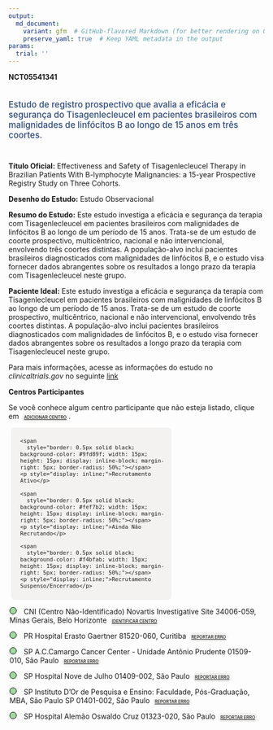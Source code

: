 ```yaml
---
output: 
  md_document:
    variant: gfm  # GitHub-flavored Markdown (for better rendering on GitHub)
    preserve_yaml: true  # Keep YAML metadata in the output
params:
  trial: ''
---
```


**NCT05541341**

<div style="padding: 5px 5px 5px 0px; font-size: 1.20em; font-weight: 500; color: #2E4A7F; text-align: left; margin-bottom: 20px">

Estudo de registro prospectivo que avalia a eficácia e segurança do
Tisagenlecleucel em pacientes brasileiros com malignidades de linfócitos
B ao longo de 15 anos em três coortes.

</div>

**Título Oficial:** Effectiveness and Safety of Tisagenlecleucel Therapy
in Brazilian Patients With B-lymphocyte Malignancies: a 15-year
Prospective Registry Study on Three Cohorts.

**Desenho do Estudo:** Estudo Observacional

**Resumo do Estudo:** Este estudo investiga a eficácia e segurança da
terapia com Tisagenlecleucel em pacientes brasileiros com malignidades
de linfócitos B ao longo de um período de 15 anos. Trata-se de um estudo
de coorte prospectivo, multicêntrico, nacional e não intervencional,
envolvendo três coortes distintas. A população-alvo inclui pacientes
brasileiros diagnosticados com malignidades de linfócitos B, e o estudo
visa fornecer dados abrangentes sobre os resultados a longo prazo da
terapia com Tisagenlecleucel neste grupo.

**Paciente Ideal:** Este estudo investiga a eficácia e segurança da
terapia com Tisagenlecleucel em pacientes brasileiros com malignidades
de linfócitos B ao longo de um período de 15 anos. Trata-se de um estudo
de coorte prospectivo, multicêntrico, nacional e não intervencional,
envolvendo três coortes distintas. A população-alvo inclui pacientes
brasileiros diagnosticados com malignidades de linfócitos B, e o estudo
visa fornecer dados abrangentes sobre os resultados a longo prazo da
terapia com Tisagenlecleucel neste grupo.

Para mais informações, acesse as informações do estudo no
*clinicaltrials.gov* no seguinte
[link](https://clinicaltrials.gov/ct2/show/NCT05541341)

**Centros Participantes**

Se você conhece algum centro participante que não esteja listado, clique
em
<span style="color: #2E4A7F; margin-left: 2px; padding: 4px; background-color: #f3f2f1; border-radius: 8px; font-weight: 500; font-size: 0.6em"><a
href="https://flazar.shinyapps.io/formsapp?study_nct_id=NCT05541341&amp;location_id=N%2FA&amp;location_full_name=N%2FA&amp;form_type=Adicionar%20Centro"
target="_blank">ADICIONAR CENTRO</a></span>.

<div style="margin-bottom: 8px; margin-left: 5px; padding: 8px; max-width: 300px; background-color: #f3f2f1; border-radius: 8px; font-size: 0.9em">

<div style="margin-left: 10px;">

    <span 
      style="border: 0.5px solid black; background-color: #9fd89f; width: 15px; height: 15px; display: inline-block; margin-right: 5px; border-radius: 50%;"></span>
    <p style="display: inline;">Recrutamento Ativo</p>

</div>

<div style="margin-left: 10px;">

    <span 
      style="border: 0.5px solid black; background-color: #fef7b2; width: 15px; height: 15px; display: inline-block; margin-right: 5px; border-radius: 50%;"></span>
    <p style="display: inline;">Ainda Não Recrutando</p>

</div>

<div style="margin-left: 10px;">

    <span 
      style="border: 0.5px solid black; background-color: #f4bfab; width: 15px; height: 15px; display: inline-block; margin-right: 5px; border-radius: 50%;"></span>
    <p style="display: inline;">Recrutamento Suspenso/Encerrado</p>

</div>

</div>

<div style="margin: 2px;">

<span style="border: 0.5px solid black; display: inline-block; width: 12px; height: 12px; border-radius: 50%; margin-right: 10px; padding-bottom: 0px; background-color: #9fd89f;"></span>
CNI (Centro Não-Identificado) Novartis Investigative Site 34006-059,
Minas Gerais, Belo Horizonte
<span style="color: #2E4A7F; margin-left: 2px; padding: 4px; background-color: #f3f2f1; border-radius: 8px; font-weight: 500; font-size: 0.6em"><a
href="https://flazar.shinyapps.io/formsapp?study_nct_id=NCT05541341&amp;location_id=NOVARTISINVESTIGATIVESITEMINASGERAISBELOHORIZONTE34006059BRAZIL&amp;location_full_name=%28Centro%20N%C3%A3o-Identificado%29%2C%20Novartis%20Investigative%20Site%2034006-059%2C%20Minas%20Gerais%2C%20Belo%20Horizonte&amp;form_type=Identificar%20Centro"
target="_blank">IDENTIFICAR CENTRO</a></span>

</div>

<div style="margin: 2px;">

<span style="border: 0.5px solid black; display: inline-block; width: 12px; height: 12px; border-radius: 50%; margin-right: 10px; padding-bottom: 0px; background-color: #9fd89f;"></span>
PR Hospital Erasto Gaertner 81520-060, Curitiba
<span style="color: #2E4A7F; margin-left: 2px; padding: 4px; background-color: #f3f2f1; border-radius: 8px; font-weight: 500; font-size: 0.6em"><a
href="https://flazar.shinyapps.io/formsapp?study_nct_id=NCT05541341&amp;location_id=NOVARTISINVESTIGATIVESITECURITIBAPR81520060BRAZIL&amp;location_full_name=Hospital%20Erasto%20Gaertner%2C%2081520-060%2C%20Curitiba&amp;form_type=Reportar%20Erro"
target="_blank">REPORTAR ERRO</a></span>

</div>

<div style="margin: 2px;">

<span style="border: 0.5px solid black; display: inline-block; width: 12px; height: 12px; border-radius: 50%; margin-right: 10px; padding-bottom: 0px; background-color: #9fd89f;"></span>
SP A.C.Camargo Cancer Center - Unidade Antônio Prudente 01509-010, São
Paulo
<span style="color: #2E4A7F; margin-left: 2px; padding: 4px; background-color: #f3f2f1; border-radius: 8px; font-weight: 500; font-size: 0.6em"><a
href="https://flazar.shinyapps.io/formsapp?study_nct_id=NCT05541341&amp;location_id=NOVARTISINVESTIGATIVESITESAOPAULO01509010BRAZIL&amp;location_full_name=A.C.Camargo%20Cancer%20Center%20-%20Unidade%20Ant%C3%B4nio%20Prudente%2C%2001509-010%2C%20S%C3%A3o%20Paulo&amp;form_type=Reportar%20Erro"
target="_blank">REPORTAR ERRO</a></span>

</div>

<div style="margin: 2px;">

<span style="border: 0.5px solid black; display: inline-block; width: 12px; height: 12px; border-radius: 50%; margin-right: 10px; padding-bottom: 0px; background-color: #9fd89f;"></span>
SP Hospital Nove de Julho 01409-002, São Paulo
<span style="color: #2E4A7F; margin-left: 2px; padding: 4px; background-color: #f3f2f1; border-radius: 8px; font-weight: 500; font-size: 0.6em"><a
href="https://flazar.shinyapps.io/formsapp?study_nct_id=NCT05541341&amp;location_id=NOVARTISINVESTIGATIVESITESAOPAULO01409902BRAZIL&amp;location_full_name=Hospital%20Nove%20de%20Julho%2C%2001409-002%2C%20S%C3%A3o%20Paulo&amp;form_type=Reportar%20Erro"
target="_blank">REPORTAR ERRO</a></span>

</div>

<div style="margin: 2px;">

<span style="border: 0.5px solid black; display: inline-block; width: 12px; height: 12px; border-radius: 50%; margin-right: 10px; padding-bottom: 0px; background-color: #9fd89f;"></span>
SP Instituto D’Or de Pesquisa e Ensino: Faculdade, Pós-Graduação, MBA,
São Paulo SP 01401-002, São Paulo
<span style="color: #2E4A7F; margin-left: 2px; padding: 4px; background-color: #f3f2f1; border-radius: 8px; font-weight: 500; font-size: 0.6em"><a
href="https://flazar.shinyapps.io/formsapp?study_nct_id=NCT05541341&amp;location_id=NOVARTISINVESTIGATIVESITESAOPAULOSP04544000BRAZIL&amp;location_full_name=Instituto%20D%27Or%20de%20Pesquisa%20e%20Ensino%3A%20Faculdade%2C%20P%C3%B3s-Gradua%C3%A7%C3%A3o%2C%20MBA%2C%20S%C3%A3o%20Paulo%20SP%2C%2001401-002%2C%20S%C3%A3o%20Paulo&amp;form_type=Reportar%20Erro"
target="_blank">REPORTAR ERRO</a></span>

</div>

<div style="margin: 2px;">

<span style="border: 0.5px solid black; display: inline-block; width: 12px; height: 12px; border-radius: 50%; margin-right: 10px; padding-bottom: 0px; background-color: #9fd89f;"></span>
SP Hospital Alemão Oswaldo Cruz 01323-020, São Paulo
<span style="color: #2E4A7F; margin-left: 2px; padding: 4px; background-color: #f3f2f1; border-radius: 8px; font-weight: 500; font-size: 0.6em"><a
href="https://flazar.shinyapps.io/formsapp?study_nct_id=NCT05541341&amp;location_id=NOVARTISINVESTIGATIVESITESAOPAULOSP01323900BRAZIL&amp;location_full_name=Hospital%20Alem%C3%A3o%20Oswaldo%20Cruz%2C%2001323-020%2C%20S%C3%A3o%20Paulo&amp;form_type=Reportar%20Erro"
target="_blank">REPORTAR ERRO</a></span>

</div>
